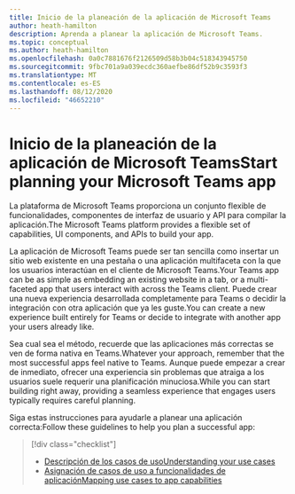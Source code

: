 ```yaml
---
title: Inicio de la planeación de la aplicación de Microsoft Teams
author: heath-hamilton
description: Aprenda a planear la aplicación de Microsoft Teams.
ms.topic: conceptual
ms.author: heath-hamilton
ms.openlocfilehash: 0a0c7881676f2126509d58b3b04c518343945750
ms.sourcegitcommit: 9fbc701a9a039ecdc360aefbe86df52b9c3593f3
ms.translationtype: MT
ms.contentlocale: es-ES
ms.lasthandoff: 08/12/2020
ms.locfileid: "46652210"
---
```

# <a name="start-planning-your-microsoft-teams-app"></a><span data-ttu-id="9a602-103">Inicio de la planeación de la aplicación de Microsoft Teams</span><span class="sxs-lookup"><span data-stu-id="9a602-103">Start planning your Microsoft Teams app</span></span>

<span data-ttu-id="9a602-104">La plataforma de Microsoft Teams proporciona un conjunto flexible de funcionalidades, componentes de interfaz de usuario y API para compilar la aplicación.</span><span class="sxs-lookup"><span data-stu-id="9a602-104">The Microsoft Teams platform provides a flexible set of capabilities, UI components, and APIs to build your app.</span></span>

<span data-ttu-id="9a602-105">La aplicación de Microsoft Teams puede ser tan sencilla como insertar un sitio web existente en una pestaña o una aplicación multifaceta con la que los usuarios interactúan en el cliente de Microsoft Teams.</span><span class="sxs-lookup"><span data-stu-id="9a602-105">Your Teams app can be as simple as embedding an existing website in a tab, or a multi-faceted app that users interact with across the Teams client.</span></span> <span data-ttu-id="9a602-106">Puede crear una nueva experiencia desarrollada completamente para Teams o decidir la integración con otra aplicación que ya les guste.</span><span class="sxs-lookup"><span data-stu-id="9a602-106">You can create a new experience built entirely for Teams or decide to integrate with another app your users already like.</span></span>

<span data-ttu-id="9a602-107">Sea cual sea el método, recuerde que las aplicaciones más correctas se ven de forma nativa en Teams.</span><span class="sxs-lookup"><span data-stu-id="9a602-107">Whatever your approach, remember that the most successful apps feel native to Teams.</span></span> <span data-ttu-id="9a602-108">Aunque puede empezar a crear de inmediato, ofrecer una experiencia sin problemas que atraiga a los usuarios suele requerir una planificación minuciosa.</span><span class="sxs-lookup"><span data-stu-id="9a602-108">While you can start building right away, providing a seamless experience that engages users typically requires careful planning.</span></span>

<span data-ttu-id="9a602-109">Siga estas instrucciones para ayudarle a planear una aplicación correcta:</span><span class="sxs-lookup"><span data-stu-id="9a602-109">Follow these guidelines to help you plan a successful app:</span></span>

> [!div class="checklist"]
>
> * [<span data-ttu-id="9a602-110">Descripción de los casos de uso</span><span class="sxs-lookup"><span data-stu-id="9a602-110">Understanding your use cases</span></span>](../../concepts/design/understand-use-cases.md)
> * [<span data-ttu-id="9a602-111">Asignación de casos de uso a funcionalidades de aplicación</span><span class="sxs-lookup"><span data-stu-id="9a602-111">Mapping use cases to app capabilities</span></span>](../../concepts/design/map-use-cases.md)
